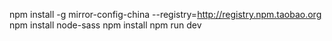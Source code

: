 npm install -g mirror-config-china --registry=http://registry.npm.taobao.org
npm install node-sass
npm install
npm run dev
